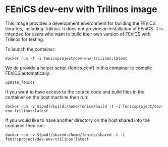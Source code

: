 # FEniCS dev-env with Trilinos image

This image provides a development environment for building the FEniCS
libraries, including Trilinos.  It does not provide an installation of
FEniCS.  It is intended for users who want to build their own version
of FEniCS with Trilinos for testing.

To launch the container:

    docker run -t -i fenicsproject/dev-env-trilinos:latest

We do provide a helper script (fenics.conf) in this container to
compile FEniCS automatically:

    update_fenics

If you want to have access to the source code and build files in the
container on the host machine then run:

    docker run -v $(pwd)/build:/home/fenics/build -t -i fenicsproject/dev-env-trilinos:latest

If you would like to have another directory on the host shared into the
container then run:

    docker run -v $(pwd)/shared:/home/fenics/shared -t -i fenicsproject/dev-env-trilinos:latest
